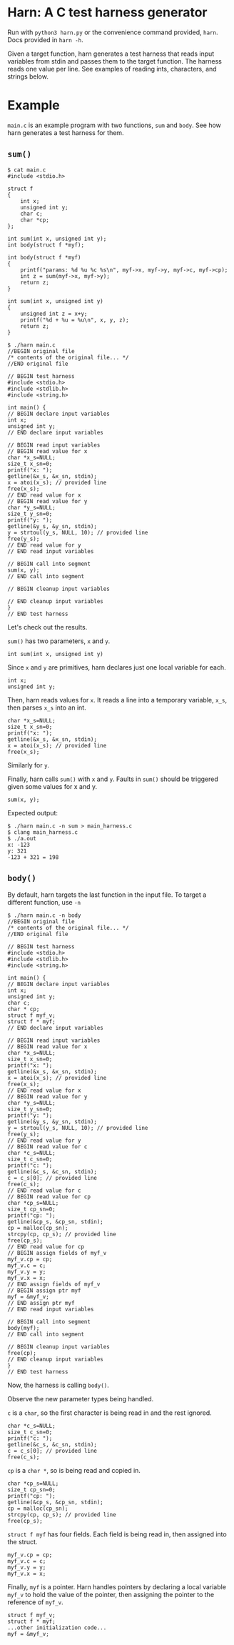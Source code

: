 # Harn: A C test harness generator

Run with `python3 harn.py` or the convenience command provided, `harn`.
Docs provided in `harn -h`.

Given a target function, harn generates a test harness that reads input variables from stdin and passes them to the target function.
The harness reads one value per line.
See examples of reading ints, characters, and strings below.

# Example

`main.c` is an example program with two functions, `sum` and `body`.
See how harn generates a test harness for them.

## `sum()`

```
$ cat main.c
#include <stdio.h>

struct f
{
    int x;
    unsigned int y;
    char c;
    char *cp;
};

int sum(int x, unsigned int y);
int body(struct f *myf);

int body(struct f *myf)
{
    printf("params: %d %u %c %s\n", myf->x, myf->y, myf->c, myf->cp);
    int z = sum(myf->x, myf->y);
    return z;
}

int sum(int x, unsigned int y)
{
    unsigned int z = x+y;
    printf("%d + %u = %u\n", x, y, z);
    return z;
}

$ ./harn main.c
//BEGIN original file
/* contents of the original file... */
//END original file

// BEGIN test harness
#include <stdio.h>
#include <stdlib.h>
#include <string.h>

int main() {
// BEGIN declare input variables
int x;
unsigned int y;
// END declare input variables

// BEGIN read input variables
// BEGIN read value for x
char *x_s=NULL;
size_t x_sn=0;
printf("x: ");
getline(&x_s, &x_sn, stdin);
x = atoi(x_s); // provided line
free(x_s);
// END read value for x
// BEGIN read value for y
char *y_s=NULL;
size_t y_sn=0;
printf("y: ");
getline(&y_s, &y_sn, stdin);
y = strtoul(y_s, NULL, 10); // provided line
free(y_s);
// END read value for y
// END read input variables

// BEGIN call into segment
sum(x, y);
// END call into segment

// BEGIN cleanup input variables

// END cleanup input variables
}
// END test harness
```

Let's check out the results.

`sum()` has two parameters, `x` and `y`.
```
int sum(int x, unsigned int y)
```

Since `x` and `y` are primitives, harn declares just one local variable for each.
```
int x;
unsigned int y;
```

Then, harn reads values for `x`.
It reads a line into a temporary variable, `x_s`, then parses `x_s` into an int.
```
char *x_s=NULL;
size_t x_sn=0;
printf("x: ");
getline(&x_s, &x_sn, stdin);
x = atoi(x_s); // provided line
free(x_s);
```

Similarly for `y`.

Finally, harn calls `sum()` with `x` and `y`.
Faults in `sum()` should be triggered given some values for x and y.
```
sum(x, y);
```

Expected output:
```
$ ./harn main.c -n sum > main_harness.c
$ clang main_harness.c 
$ ./a.out
x: -123
y: 321
-123 + 321 = 198
```

## `body()`

By default, harn targets the last function in the input file.
To target a different function, use `-n`

```
$ ./harn main.c -n body
//BEGIN original file
/* contents of the original file... */
//END original file

// BEGIN test harness
#include <stdio.h>
#include <stdlib.h>
#include <string.h>

int main() {
// BEGIN declare input variables
int x;
unsigned int y;
char c;
char * cp;
struct f myf_v;
struct f * myf;
// END declare input variables

// BEGIN read input variables
// BEGIN read value for x
char *x_s=NULL;
size_t x_sn=0;
printf("x: ");
getline(&x_s, &x_sn, stdin);
x = atoi(x_s); // provided line
free(x_s);
// END read value for x
// BEGIN read value for y
char *y_s=NULL;
size_t y_sn=0;
printf("y: ");
getline(&y_s, &y_sn, stdin);
y = strtoul(y_s, NULL, 10); // provided line
free(y_s);
// END read value for y
// BEGIN read value for c
char *c_s=NULL;
size_t c_sn=0;
printf("c: ");
getline(&c_s, &c_sn, stdin);
c = c_s[0]; // provided line
free(c_s);
// END read value for c
// BEGIN read value for cp
char *cp_s=NULL;
size_t cp_sn=0;
printf("cp: ");
getline(&cp_s, &cp_sn, stdin);
cp = malloc(cp_sn);
strcpy(cp, cp_s); // provided line
free(cp_s);
// END read value for cp
// BEGIN assign fields of myf_v
myf_v.cp = cp;
myf_v.c = c;
myf_v.y = y;
myf_v.x = x;
// END assign fields of myf_v
// BEGIN assign ptr myf
myf = &myf_v;
// END assign ptr myf
// END read input variables

// BEGIN call into segment
body(myf);
// END call into segment

// BEGIN cleanup input variables
free(cp);
// END cleanup input variables
}
// END test harness
```

Now, the harness is calling `body()`.

Observe the new parameter types being handled.

`c` is a `char`, so the first character is being read in and the rest ignored.
```
char *c_s=NULL;
size_t c_sn=0;
printf("c: ");
getline(&c_s, &c_sn, stdin);
c = c_s[0]; // provided line
free(c_s);
```

`cp` is a `char *`, so is being read and copied in.
```
char *cp_s=NULL;
size_t cp_sn=0;
printf("cp: ");
getline(&cp_s, &cp_sn, stdin);
cp = malloc(cp_sn);
strcpy(cp, cp_s); // provided line
free(cp_s);
```

`struct f myf` has four fields. Each field is being read in, then assigned into the struct.
```
myf_v.cp = cp;
myf_v.c = c;
myf_v.y = y;
myf_v.x = x;
```

Finally, `myf` is a pointer. Harn handles pointers by declaring a local variable `myf_v` to hold the value of the pointer, then assigning the pointer to the reference of `myf_v`.
```
struct f myf_v;
struct f * myf;
...other initialization code...
myf = &myf_v;
```
